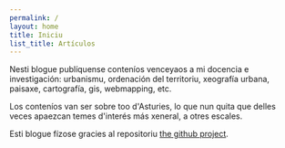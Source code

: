 ```yaml
---
permalink: /
layout: home
title: Iniciu
list_title: Artículos
---
```


Nesti blogue publíquense conteníos venceyaos a mi docencia e investigación: urbanismu, ordenación del territoriu, xeografía urbana, paisaxe, cartografía, gis, webmapping, etc. 

Los conteníos van ser sobre too d'Asturies, lo que nun quita que delles veces apaezcan temes d'interés más xeneral, a otres escales.

Esti blogue fízose gracies al repositoriu [the github project](https://github.com/jsanz/gh-pages-minima-starter). 
